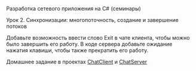 Разработка сетевого приложения на C# (семинары)

Урок 2. Синхронизации: многопоточность, создание и завершение потоков

Добавьте возможность ввести слово Exit в чате клиента, чтобы можно было завершить его работу. В коде сервера добавьте ожидание нажатия клавиши, чтобы также прекратить его работу.

Домашнее задание в проектах [ChatClient](https://github.com/SlavamirMartynkin/Chat/tree/master/ChatClient) и [ChatServer](https://github.com/SlavamirMartynkin/Chat/tree/master/ChatServer)

